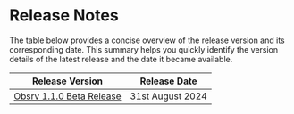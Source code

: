# Release Notes

The table below provides a concise overview of the release version and its corresponding date. This summary helps you quickly identify the version details of the latest release and the date it became available.

| **Release Version** | **Release Date** |
|---------------------|-------------------|
| [Obsrv 1.1.0 Beta Release](1.1.0-beta.md)    | 31st August 2024  |



